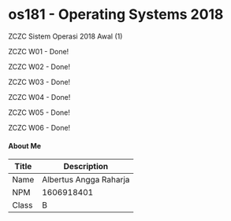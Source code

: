 # os181 - Operating Systems 2018
ZCZC Sistem Operasi 2018 Awal (1)

ZCZC W01 - Done!

ZCZC W02 - Done!

ZCZC W03 - Done!

ZCZC W04 - Done!

ZCZC W05 - Done!

ZCZC W06 - Done!

#### About Me

| Title       | Description            |
| ----------- | ---------------------- |
| Name        | Albertus Angga Raharja |
| NPM         | 1606918401             |
| Class       | B                      |

